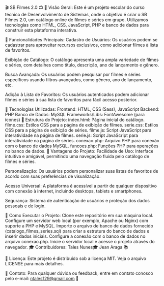 🎬 SB Filmes 2.0 📺
🌟 Visão Geral:
Este é um projeto escolar do curso técnico de Desenvolvimento de Sistemas, onde o objetivo é criar o SB Filmes 2.0, um catálogo online de filmes e séries em grupo. Utilizamos tecnologias como HTML, CSS, JavaScript, PHP e banco de dados para construir esta plataforma interativa.

🎈 Funcionalidades Principais:
Cadastro de Usuários: Os usuários podem se cadastrar para aproveitar recursos exclusivos, como adicionar filmes à lista de favoritos.

Exibição de Catálogo: O catálogo apresenta uma ampla variedade de filmes e séries, com detalhes como título, descrição, ano de lançamento e gênero.

Busca Avançada: Os usuários podem pesquisar por filmes e séries específicos usando filtros avançados, como gênero, ano de lançamento, etc.

Adição à Lista de Favoritos: Os usuários autenticados podem adicionar filmes e séries à sua lista de favoritos para fácil acesso posterior.

🔧 Tecnologias Utilizadas:
Frontend: HTML, CSS (Sass), JavaScript
Backend: PHP
Banco de Dados: MySQL
Frameworks/Libs: FontAwesome (para ícones)
📁 Estrutura do Projeto:
index.html: Página inicial do catálogo.
filme.css: Estilos CSS para a página de exibição de filmes.
serie.css: Estilos CSS para a página de exibição de séries.
filme.js: Script JavaScript para interatividade na página de filmes.
serie.js: Script JavaScript para interatividade na página de séries.
conexao.php: Arquivo PHP para conexão com o banco de dados MySQL.
funcoes.php: Funções PHP para operações no banco de dados.
🌈 Vantagens do Projeto:
Facilidade de Uso: Interface intuitiva e amigável, permitindo uma navegação fluida pelo catálogo de filmes e séries.

Personalização: Os usuários podem personalizar suas listas de favoritos de acordo com suas preferências de visualização.

Acesso Universal: A plataforma é acessível a partir de qualquer dispositivo com conexão à internet, incluindo desktops, tablets e smartphones.

Segurança: Sistema de autenticação de usuários e proteção dos dados pessoais e de login.

🚀 Como Executar o Projeto:
Clone este repositório em sua máquina local.
Configure um servidor web local (por exemplo, Apache ou Nginx) com suporte a PHP e MySQL.
Importe o arquivo de banco de dados fornecido (catalogo_filmes_series.sql) para criar a estrutura do banco de dados e inserir dados iniciais.
Configure a conexão com o banco de dados no arquivo conexao.php.
Inicie o servidor local e acesse o projeto através do navegador.
🎓 Contribuidores:
Tales Nunes🎓
Jean Araga 📚

📝 Licença:
Este projeto é distribuído sob a licença MIT. Veja o arquivo LICENSE para mais detalhes.

📧 Contato:
Para qualquer dúvida ou feedback, entre em contato conosco pelo e-mail: ntales129@gmail.com 📧
